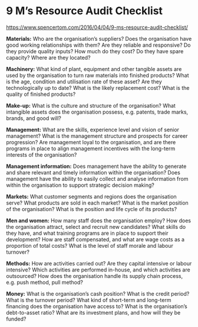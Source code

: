 # 9 M’s Resource Audit Checklist

https://www.spencertom.com/2016/04/04/9-ms-resource-audit-checklist/

**Materials:** Who are the organisation’s suppliers? Does the organisation have good working relationships with them? Are they reliable and responsive? Do they provide quality inputs? How much do they cost? Do they have spare capacity? Where are they located?

**Machinery:** What kind of plant, equipment and other tangible assets are used by the organisation to turn raw materials into finished products? What is the age, condition and utilisation rate of these asset? Are they technologically up to date? What is the likely replacement cost? What is the quality of finished products?

**Make-up:** What is the culture and structure of the organisation? What intangible assets does the organisation possess, e.g. patents, trade marks, brands, and good will?

**Management:** What are the skills, experience level and vision of senior management? What is the management structure and prospects for career progression? Are management loyal to the organisation, and are there programs in place to align management incentives with the long-term interests of the organisation?

**Management information:** Does management have the ability to generate and share relevant and timely information within the organisation? Does management have the ability to easily collect and analyse information from within the organisation to support strategic decision making?

**Markets:** What customer segments and regions does the organisation serve? What products are sold in each market? What is the market position of the organisation? What is the position and life cycle of its products?

**Men and women:** How many staff does the organisation employ? How does the organisation attract, select and recruit new candidates? What skills do they have, and what training programs are in place to support their development? How are staff compensated, and what are wage costs as a proportion of total costs? What is the level of staff morale and labour turnover?

**Methods:** How are activities carried out? Are they capital intensive or labour intensive? Which activities are performed in-house, and which activities are outsourced? How does the organisation handle its supply chain process, e.g. push method, pull method?

**Money:** What is the organisation’s cash position? What is the credit period? What is the turnover period? What kind of short-term and long-term financing does the organisation have access to? What is the organisation’s debt-to-asset ratio? What are its investment plans, and how will they be funded?
